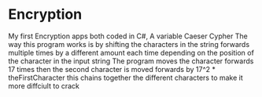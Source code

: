 # Encryption
My first Encryption apps both coded in C#, A variable Caeser Cypher
The way this program works is by shifting the characters in the string forwards multiple times by a different amount each time depending on the position of the character in the input string
The program moves the character forwards 17 times then the second character is moved forwards by 17^2 * theFirstCharacter this chains together the different
characters to make it more diffciult to crack
